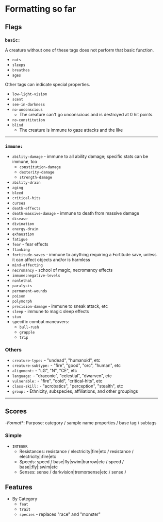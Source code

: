 # Formatting so far

## Flags

### `basic:`

A creature without one of these tags does not perform that basic function.

- `eats`
- `sleeps`
- `breathes`
- `ages`

Other tags can indicate special properties.

- `low-light-vision`
- `scent`
- `see-in-darkness`
- `no-unconscious`
    - The creature can't go unconscious and is destroyed at 0 hit points
- `no-constitution`
- `blind`
    - The creature is immune to gaze attacks and the like

---

### `immune:`

- `ability-damage` - immune to all ability damage; specific stats can be immune, too
    - `constitution-damage`
    - `dexterity-damage`
    - `strength-damage`
- `ability-drain`
- `aging`
- `bleed`
- `critical-hits`
- `curses`
- `death-effects`
- `death-massive-damage` - immune to death from massive damage
- `disease`
- `divination`
- `energy-drain`
- `exhaustion`
- `fatigue`
- `fear` - fear effects
- `flanking`
- `fortitude-saves` - immune to anything requiring a Fortitude save, unless it can affect objects and/or is harmless
- `mind-affecting`
- `necromancy` - school of magic, necromancy effects
- `immune:negative-levels`
- `nonlethal`
- `paralysis`
- `permanent-wounds`
- `poison`
- `polymorph`
- `precision-damage` - immune to sneak attack, etc
- `sleep` - immune to magic sleep effects
- `stun`
- specific combat maneuvers:
    - `bull-rush`
    - `grapple`
    - `trip`

### Others

- `creature-type:` - "undead", "humanoid", etc
- `creature-subtype:` - "fire", "good", "orc", "human", etc
- `alignment:` - "LG", "N", "CE", etc
- `language:` - "draconic", "celestial", "dwarven", etc
- `vulnerable:` - "fire", "cold", "critical-hits", etc
- `class-skill:` - "acrobatics", "perception", "stealth", etc
- `group:` - Ethnicity, subspecies, affiliations, and other groupings

---

## Scores

-*Format**: Purpose: category / sample name properties / base tag / subtags

### Simple

- `INTEGER`
    - Resistances: resistance / electricity|fire|etc / resistance / electricity|:fire|etc
    - Speeds: speed / base|fly|swim|burrow|etc / speed / base|:fly|:swim|etc
    - Senses: sense / darkvision|tremorsense|etc / sense /

## Features

- By Category
    - `feat`
    - `trait`
    - `species` - replaces "race" and "monster"

